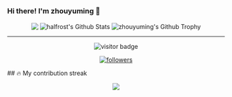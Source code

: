 ### Hi there! I'm zhouyuming 👋
<p align="center">
<img align="center" src="https://github-readme-stats.vercel.app/api/top-langs/?username=zhouyuming&hide_langs_below=1&theme=default&line_height=27&layout=compact" />
<img align="center" src="https://github-readme-stats.vercel.app/api?username=zhouyuming&show_icons=true&count_private=true&include_all_commits=true&line_height=21" alt="halfrost's Github Stats" />
<img align="center" src="https://github-profile-trophy.vercel.app/?username=zhouyuming&column=7" alt="zhouyuming's Github Trophy" />
</p>
<hr>
<p  align="center">
<img src="https://visitor-badge.laobi.icu/badge?page_id=zhouyuming.zhouyuming" alt="visitor badge"/>       
</p>
<p align="center">
  <a href="https://github.com/zhouyuming"><img alt="followers" title="Follow me on Github" src="https://img.shields.io/github/followers/zhouyuming?color=236ad3&style=for-the-badge&logo=github&label=Follow"/></a>
</p>
## 🔥 My contribution streak

<p align="center">
  <a href="https://github.com/zhouyuming/github-readme-streak-stats">
    <img src="https://github-readme-streak-stats.herokuapp.com/?user=zhouyuming#version3"/>
  </a>
</p>
<!--
**zhouyuming/zhouyuming** is a ✨ _special_ ✨ repository because its `README.md` (this file) appears on your GitHub profile.

Here are some ideas to get you started:

- 🔭 I’m currently working on ...
- 🌱 I’m currently learning ...
- 👯 I’m looking to collaborate on ...
- 🤔 I’m looking for help with ...
- 💬 Ask me about ...
- 📫 How to reach me: ...
- 😄 Pronouns: ...
- ⚡ Fun fact: ...
-->
